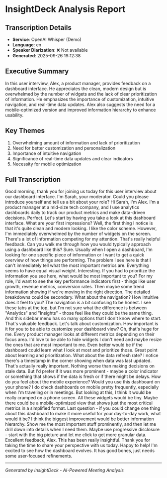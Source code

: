 # InsightDeck Analysis Report

## Transcription Details
- **Service**: OpenAI Whisper (Demo)
- **Language**: en
- **Speaker Diarization**: ❌ Not available
- **Generated**: 2025-09-26 19:12:38

## Executive Summary
In this user interview, Alex, a product manager, provides feedback on a dashboard interface. He appreciates the clean, modern design but is overwhelmed by the number of widgets and the lack of clear prioritization of information. He emphasizes the importance of customization, intuitive navigation, and real-time data updates. Alex also suggests the need for a mobile-optimized version and improved information hierarchy to enhance usability.

## Key Themes
1. Overwhelming amount of information and lack of prioritization
2. Need for better customization and personalization
3. Importance of intuitive navigation
4. Significance of real-time data updates and clear indicators
5. Necessity for mobile optimization

## Full Transcription
Good morning, thank you for joining us today for this user interview about our dashboard interface. I'm Sarah, your moderator. Could you please introduce yourself and tell us a bit about your role?
Hi Sarah, I'm Alex. I'm a product manager at a mid-size tech company, and I use analytics dashboards daily to track our product metrics and make data-driven decisions.
Perfect. Let's start by having you take a look at this dashboard interface. What are your first impressions?
Well, the first thing I notice is that it's quite clean and modern looking. I like the color scheme. However, I'm immediately overwhelmed by the number of widgets on the screen. There's a lot of information competing for my attention.
That's really helpful feedback. Can you walk me through how you would typically approach using a dashboard like this?
Sure. Usually when I open a dashboard, I'm looking for one specific piece of information or I want to get a quick overview of how things are performing. The problem I see here is that I can't immediately tell what the most important metrics are. Everything seems to have equal visual weight.
Interesting. If you had to prioritize the information you see here, what would be most important to you?
For my role, I'd want to see the key performance indicators first - things like user growth, revenue metrics, conversion rates. Then maybe some trend information showing if we're moving in the right direction. The detailed breakdowns could be secondary.
What about the navigation? How intuitive does it feel to you?
The navigation is a bit confusing to be honest. I see these tabs at the top, but I'm not sure what the difference is between "Analytics" and "Insights" - those feel like they could be the same thing. And this sidebar menu has so many options that I don't know where to start.
That's valuable feedback. Let's talk about customization. How important is it for you to be able to customize your dashboard view?
Oh, that's huge for me. Every product manager looks at different metrics depending on their focus area. I'd love to be able to hide widgets I don't need and maybe resize the ones that are most important to me. Even better would be if the dashboard could learn what I look at most and prioritize those.
Great point about learning and prioritization. What about the data refresh rate? I notice there's a timestamp in the corner showing when data was last updated.
That's actually really important. Nothing worse than making decisions on stale data. But I'd prefer if it was more prominent - maybe a color indicator or something that shows if the data is fresh or if there might be delays.
How do you feel about the mobile experience? Would you use this dashboard on your phone?
I do check dashboards on mobile pretty frequently, especially when I'm traveling or in meetings. But looking at this, I think it would be really cramped on a phone screen. All these widgets would be tiny. Maybe there could be a mobile-optimized view that shows just the most critical metrics in a simplified format.
Last question - if you could change one thing about this dashboard to make it more useful for your day-to-day work, what would it be?
I think the biggest improvement would be better information hierarchy. Show me the most important stuff prominently, and then let me drill down into details when I need them. Maybe use progressive disclosure - start with the big picture and let me click to get more granular data.
Excellent feedback, Alex. This has been really insightful. Thank you for taking the time to share your perspective with us today.
Happy to help! I'm excited to see how the dashboard evolves. It has good bones, just needs some user-focused refinements.

---
*Generated by InsightDeck - AI-Powered Meeting Analysis*
